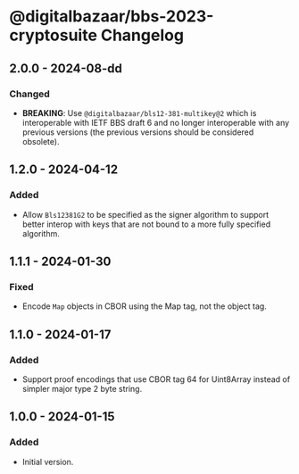 # @digitalbazaar/bbs-2023-cryptosuite Changelog

## 2.0.0 - 2024-08-dd

### Changed
- **BREAKING**: Use `@digitalbazaar/bls12-381-multikey@2` which is
  interoperable with IETF BBS draft 6 and no longer interoperable with
  any previous versions (the previous versions should be considered
  obsolete).

## 1.2.0 - 2024-04-12

### Added
- Allow `Bls12381G2` to be specified as the signer algorithm to
  support better interop with keys that are not bound to a more
  fully specified algorithm.

## 1.1.1 - 2024-01-30

### Fixed 
- Encode `Map` objects in CBOR using the Map tag, not the object tag.

## 1.1.0 - 2024-01-17

### Added
- Support proof encodings that use CBOR tag 64 for Uint8Array instead
  of simpler major type 2 byte string.

## 1.0.0 - 2024-01-15

### Added
- Initial version.
